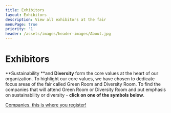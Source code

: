 ```yaml
---
title: Exhibitors
layout: Exhibitors
description: View all exhibitors at the fair
menuPage: true
priority: '1'
header: /assets/images/header-images/About.jpg
---
```

# Exhibitors

**Sustainability **and **Diversity** form the core values at the heart of our organization. To highlight our core values, we have chosen to dedicate focus areas of the fair called Green Room and Diversity Room. To find the companies that will attend Green Room or Diversity Room and put emphasis on sustainability or diversity - **click on one of the symbols below**.

[Companies, this is where you register!](https://register.armada.nu)

